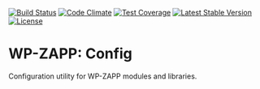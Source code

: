 [![Build Status](https://api.travis-ci.org/wpzapp/config.png?branch=master)](https://travis-ci.org/wpzapp/config)
[![Code Climate](https://codeclimate.com/github/wpzapp/config/badges/gpa.svg)](https://codeclimate.com/github/wpzapp/config)
[![Test Coverage](https://codeclimate.com/github/wpzapp/config/badges/coverage.svg)](https://codeclimate.com/github/wpzapp/config/coverage)
[![Latest Stable Version](https://poser.pugx.org/wpzapp/config/version)](https://packagist.org/packages/wpzapp/config)
[![License](https://poser.pugx.org/wpzapp/config/license)](https://packagist.org/packages/wpzapp/config)

# WP-ZAPP: Config

Configuration utility for WP-ZAPP modules and libraries.
